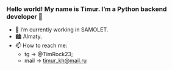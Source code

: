 ### Hello world! My name is Timur. I’m a Python backend developer 👋

- 🔭 I’m currently working in SAMOLET.
- 🏙️ Almaty.
- 📫 How to reach me: 
  * tg -> @TimRock23; 
  * mail -> timur_kh@mail.ru
